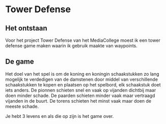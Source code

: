 # Tower Defense

## Het ontstaan

Voor het project Tower Defense van het MediaCollege moest ik een tower defense game maken waarin ik gebruik maakte van waypoints.

## De game

Het doel van het spel is om de koning en koningin schaakstukken zo lang mogelijk te verdedigen van de damstenen 
door middel van verschillende schaakstukken te kopen en plaatsen op het spelbord, elk schaakstuk doet iets anders.
De pionnen schieten snel en vaak op vijanden dichtbij maar doen minder schade.
De paarden schieten minder vaak maar vertraagd vijanden in de buurt.
De torens schieten het minst vaak maar doen de meeste schade. 

Je hebt 3 levens en als die op zijn is het game over.
